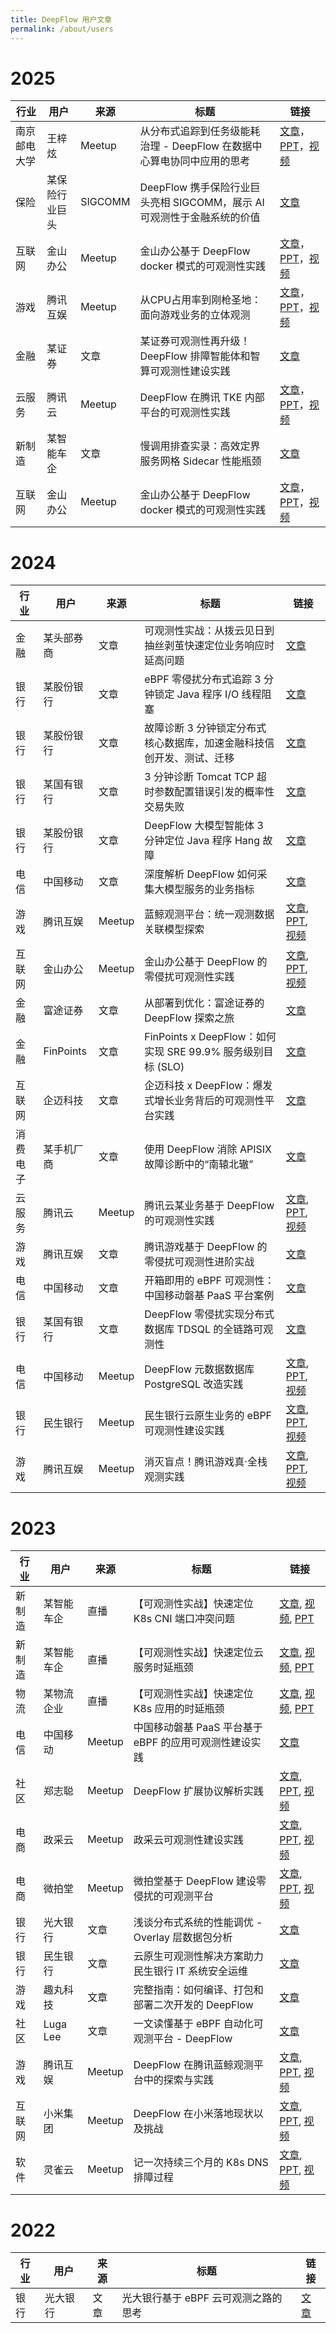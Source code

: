 ```yaml
---
title: DeepFlow 用户文章
permalink: /about/users
---
```


# 2025

| 行业   | 用户       | 来源   | 标题                                              | 链接                                                                                                                                                                                                                                                |
| ------ | ---------- | ------ | ------------------------------------------------- | --------------------------------------------------------------------------------------------------------------------------------------------------------------------------------------------------------------------------------------------------- |
| 南京邮电大学 | 王梓炫 | Meetup | 从分布式追踪到任务级能耗治理 - DeepFlow 在数据中心算电协同中应用的思考 | [文章](https://mp.weixin.qq.com/s/Xt_Je18hN6pC68ccX8SbGg)，[PPT](https://yunshan-guangzhou.oss-cn-beijing.aliyuncs.com/yunshan-ticket/pdf/0bb17fd490e0ea3880732a9d1b4815d5_20250923180407.pdf)，[视频](https://www.bilibili.com/video/BV11hJQzQEGN) |
| 保险    | 某保险行业巨头 | SIGCOMM | DeepFlow 携手保险行业巨头亮相 SIGCOMM，展示 AI 可观测性于金融系统的价值 | [文章](https://mp.weixin.qq.com/s/obJQnawnPJ-DJsq0bDJuEQ) |
| 互联网   | 金山办公   | Meetup | 金山办公基于 DeepFlow docker 模式的可观测性实践   | [文章](https://mp.weixin.qq.com/s/Pd1-lO9pjAKhofzmpuEBgw)，[PPT](https://yunshan-guangzhou.oss-cn-beijing.aliyuncs.com/yunshan-ticket/jpg/6815b7d64b37417156ca9f8bf1403705_20250702104904.pdf)，[视频](https://www.bilibili.com/video/BV1AogSz9E3o) |
| 游戏   | 腾讯互娱    | Meetup | 从CPU占用率到刚枪圣地：面向游戏业务的立体观测   | [文章](https://mp.weixin.qq.com/s/WviUEhBalThP1DeXYHuRrg)，[PPT](https://yunshan-guangzhou.oss-cn-beijing.aliyuncs.com/yunshan-ticket/pdf/7d477bb5b98ac8be5f9e528d52ea45df_20250702103746.pdf)，[视频](https://www.bilibili.com/video/BV1XEgDzBEN8) |
| 金融   | 某证券     | 文章 | 某证券可观测性再升级！DeepFlow 排障智能体和智算可观测性建设实践   | [文章](https://mp.weixin.qq.com/s/Fpy8NtsgnV-NWhd8havhuw) |
| 云服务 | 腾讯云     | Meetup | DeepFlow 在腾讯 TKE 内部平台的可观测性实践        | [文章](https://mp.weixin.qq.com/s/tsVObqnUBOQ-fE6uK6_oxA)，[PPT](https://yunshan-guangzhou.oss-cn-beijing.aliyuncs.com/yunshan-ticket/pdf/85bfdb75cf8v77d8b618bf2h90a769b4_20241217152025.pdf)，[视频](https://www.bilibili.com/video/BV1y2kEYkEf1) |
| 新制造 | 某智能车企 | 文章   | 慢调用排查实录：高效定界服务网格 Sidecar 性能瓶颈 | [文章](https://mp.weixin.qq.com/s/0QtKqQDuV1KjYYCPAP4sBQ)                                                                                                                                                                                           |
| 互联网 | 金山办公   | Meetup | 金山办公基于 DeepFlow docker 模式的可观测性实践   | [文章](https://mp.weixin.qq.com/s/Pd1-lO9pjAKhofzmpuEBgw)，[PPT](https://yunshan-guangzhou.oss-cn-beijing.aliyuncs.com/yunshan-ticket/jpg/6815b7d64b37417156ca9f8bf1403705_20250702104904.pdf)，[视频](https://www.bilibili.com/video/BV1AogSz9E3o) |

# 2024

| 行业     | 用户       | 来源   | 标题                                                                  | 链接                                                                                                                                                                                                                                                |
| -------- | ---------- | ------ | --------------------------------------------------------------------- | --------------------------------------------------------------------------------------------------------------------------------------------------------------------------------------------------------------------------------------------------- |
| 金融     | 某头部券商 | 文章   | 可观测性实战：从拨云见日到抽丝剥茧快速定位业务响应时延高问题          | [文章](https://mp.weixin.qq.com/s/4ZRfRlgHw2DWaSuFaHiJDg)                                                                                                                                                                                           |
| 银行     | 某股份银行 | 文章   | eBPF 零侵扰分布式追踪 3 分钟锁定 Java 程序 I/O 线程阻塞               | [文章](https://mp.weixin.qq.com/s/8998CkTGrvPwoad5wkqitA)                                                                                                                                                                                           |
| 银行     | 某股份银行 | 文章   | 故障诊断 3 分钟锁定分布式核心数据库，加速金融科技信创开发、测试、迁移 | [文章](https://mp.weixin.qq.com/s/VfoPeKp-iMeQJc2VMEAZtA)                                                                                                                                                                                           |
| 银行     | 某国有银行 | 文章   | 3 分钟诊断 Tomcat TCP 超时参数配置错误引发的概率性交易失败            | [文章](https://mp.weixin.qq.com/s/lao6SRU6xwo0ImEAqlNbfQ)                                                                                                                                                                                           |
| 银行     | 某股份银行 | 文章   | DeepFlow 大模型智能体 3 分钟定位 Java 程序 Hang 故障                  | [文章](https://mp.weixin.qq.com/s/1H3mqKRL0GBrE3qstfqKlQ)                                                                                                                                                                                           |
| 电信     | 中国移动   | 文章   | 深度解析 DeepFlow 如何采集大模型服务的业务指标                        | [文章](https://mp.weixin.qq.com/s/GjIKMIaDxbxNo75uhvTgAg)                                                                                                                                                                                           |
| 游戏     | 腾讯互娱   | Meetup | 蓝鲸观测平台：统一观测数据关联模型探索                                | [文章](https://mp.weixin.qq.com/s/-osVmY1V6yAycVx6d3CAMA), [PPT](https://yunshan-guangzhou.oss-cn-beijing.aliyuncs.com/yunshan-ticket/pdf/721e3ac62b51e6234eb10f03e7d41629_20240914102155.pdf), [视频](https://www.bilibili.com/video/BV1ZJ46eiE3S) |
| 互联网   | 金山办公   | Meetup | 金山办公基于 DeepFlow 的零侵扰可观测性实践                            | [文章](https://mp.weixin.qq.com/s/7M5BCzDDQ3NQmuieIeCqXw), [PPT](https://yunshan-guangzhou.oss-cn-beijing.aliyuncs.com/yunshan-ticket/pdf/3838d594c942dc4765a223573206e5b5_20240913152317.pdf), [视频](https://www.bilibili.com/video/BV1JV46e6ErU) |
| 金融     | 富途证券   | 文章   | 从部署到优化：富途证券的 DeepFlow 探索之旅                            | [文章](https://mp.weixin.qq.com/s/xFBiyTRrADUnCOMPwrTOQw)                                                                                                                                                                                           |
| 金融     | FinPoints  | 文章   | FinPoints x DeepFlow：如何实现 SRE 99.9% 服务级别目标 (SLO)           | [文章](https://mp.weixin.qq.com/s/WoGDcmT1ua3N3DXa11Bk4g)                                                                                                                                                                                           |
| 互联网   | 企迈科技   | 文章   | 企迈科技 x DeepFlow：爆发式增长业务背后的可观测性平台实践             | [文章](https://mp.weixin.qq.com/s/P2tMeAYCMns05zG8nfj6dg)                                                                                                                                                                                           |
| 消费电子 | 某手机厂商 | 文章   | 使用 DeepFlow 消除 APISIX 故障诊断中的“南辕北辙”                      | [文章](https://mp.weixin.qq.com/s/a-x_ce6VO-L1SaXs8PKoAg)                                                                                                                                                                                           |
| 云服务   | 腾讯云     | Meetup | 腾讯云某业务基于 DeepFlow 的可观测性实践                              | [文章](https://mp.weixin.qq.com/s/57e3dAvN9gYcwWGjt-BMbw), [PPT](https://yunshan-guangzhou.oss-cn-beijing.aliyuncs.com/yunshan-ticket/pdf/52a0ea94c84600ddc34c53e10e048420_20240802114858.pdf), [视频](https://www.bilibili.com/video/BV1q4421Z7ni) |
| 游戏     | 腾讯互娱   | 文章   | 腾讯游戏基于 DeepFlow 的零侵扰可观测性进阶实战                        | [文章](https://mp.weixin.qq.com/s/6v5jPLSMD1SZJITIKvHpWA)                                                                                                                                                                                           |
| 电信     | 中国移动   | 文章   | 开箱即用的 eBPF 可观测性：中国移动磐基 PaaS 平台案例                  | [文章](https://mp.weixin.qq.com/s/Byb_PJ7hlUAeTotAamgqRA)                                                                                                                                                                                           |
| 银行     | 某国有银行 | 文章   | DeepFlow 零侵扰实现分布式数据库 TDSQL 的全链路可观测性                | [文章](https://mp.weixin.qq.com/s/IJntZDqBpLOWP2-JGY6Hmw)                                                                                                                                                                                           |
| 电信     | 中国移动   | Meetup | DeepFlow 元数据数据库 PostgreSQL 改造实践                             | [文章](https://mp.weixin.qq.com/s/1_8939kNHZjqrABB9nlzBg), [PPT](https://yunshan-guangzhou.oss-cn-beijing.aliyuncs.com/yunshan-ticket/pdf/713b09f77232c733ff17d2e81955d9f6_20240802124302.pdf), [视频](https://www.bilibili.com/video/BV1tZ421N7zQ) |
| 银行     | 民生银行   | Meetup | 民生银行云原生业务的 eBPF 可观测性建设实践                            | [文章](https://mp.weixin.qq.com/s/9XctB-EPqOPSbK1YL2JzlQ), [PPT](https://yunshan-guangzhou.oss-cn-beijing.aliyuncs.com/yunshan-ticket/pdf/ebae4e2d4d0ea71c28228c5e0dbb8f23_20231225162831.pdf), [视频](https://www.bilibili.com/video/BV1ag4y1C7DD) |
| 游戏     | 腾讯互娱   | Meetup | 消灭盲点！腾讯游戏真·全栈观测实践                                     | [文章](https://mp.weixin.qq.com/s/vzRebv7TMrrRi8TUV9qj5A), [PPT](http://yunshan-guangzhou.oss-cn-beijing.aliyuncs.com/yunshan-ticket/pdf/580f8117457f0e2bbc2f3818f7d42300_20231225162841.pdf), [视频](https://www.bilibili.com/video/BV1ku4y1K7PF)  |

# 2023

| 行业   | 用户       | 来源   | 标题                                                   | 链接                                                                                                                                                                                                                                               |
| ------ | ---------- | ------ | ------------------------------------------------------ | -------------------------------------------------------------------------------------------------------------------------------------------------------------------------------------------------------------------------------------------------- |
| 新制造 | 某智能车企 | 直播   | 【可观测性实战】快速定位 K8s CNI 端口冲突问题          | [文章](https://mp.weixin.qq.com/s/Nb0FNSnYPkHC68Adv8QaRw), [视频](https://www.bilibili.com/video/BV1VX4y177pG), [PPT](http://yunshan-guangzhou.oss-cn-beijing.aliyuncs.com/yunshan-ticket/pdf/a7570a4b46c4796f07572f3b7af00ddd_20230815170039.pdf) |
| 新制造 | 某智能车企 | 直播   | 【可观测性实战】快速定位云服务时延瓶颈                 | [文章](https://mp.weixin.qq.com/s/Ex7o_n4dhZ4VgkPFYGCVFQ), [视频](https://www.bilibili.com/video/BV1VX4y177pG), [PPT](http://yunshan-guangzhou.oss-cn-beijing.aliyuncs.com/yunshan-ticket/pdf/a7570a4b46c4796f07572f3b7af00ddd_20230815170039.pdf) |
| 物流   | 某物流企业 | 直播   | 【可观测性实战】快速定位 K8s 应用的时延瓶颈            | [文章](https://mp.weixin.qq.com/s/fzjbR8rlIOLd1eH0XDvM_w), [视频](https://www.bilibili.com/video/BV1VX4y177pG), [PPT](http://yunshan-guangzhou.oss-cn-beijing.aliyuncs.com/yunshan-ticket/pdf/a7570a4b46c4796f07572f3b7af00ddd_20230815170039.pdf) |
| 电信   | 中国移动   | Meetup | 中国移动磐基 PaaS 平台基于 eBPF 的应用可观测性建设实践 | [文章](https://mp.weixin.qq.com/s/ACS4AXFUk0uCXAsVTBi2SQ)                                                                                                                                                                                          |
| 社区   | 郑志聪     | Meetup | DeepFlow 扩展协议解析实践                              | [文章](https://mp.weixin.qq.com/s/GvUwamT-1VYHZQW34JBdow), [PPT](http://yunshan-guangzhou.oss-cn-beijing.aliyuncs.com/yunshan-ticket/pdf/50259d1f763207ff241a31b17231b871_20231201173751.pdf), [视频](https://www.bilibili.com/video/BV1pc411q7WH) |
| 电商   | 政采云     | Meetup | 政采云可观测性建设实践                                 | [文章](https://mp.weixin.qq.com/s/P_r1LQ3HerYNBYPZPClc2g), [PPT](http://yunshan-guangzhou.oss-cn-beijing.aliyuncs.com/yunshan-ticket/pdf/7698944121a1ce331c35428be49c2975_20230921103323.pdf), [视频](https://www.bilibili.com/video/BV1Sw411e7zC) |
| 电商   | 微拍堂     | Meetup | 微拍堂基于 DeepFlow 建设零侵扰的可观测平台             | [文章](https://mp.weixin.qq.com/s/P1tsmFW_9poIScxXCdOlLg), [PPT](http://yunshan-guangzhou.oss-cn-beijing.aliyuncs.com/yunshan-ticket/pdf/ab5c0568c000db0d0669c8c6a59c3551_20230921103335.pdf), [视频](https://www.bilibili.com/video/BV1zH4y1S7zG) |
| 银行   | 光大银行   | 文章   | 浅谈分布式系统的性能调优 - Overlay 层数据包分析        | [文章](https://mp.weixin.qq.com/s/aXwH6IIjCwZYHHqtqP2NSQ)                                                                                                                                                                                          |
| 银行   | 民生银行   | 文章   | 云原生可观测性解决方案助力民生银行 IT 系统安全运维     | [文章](https://mp.weixin.qq.com/s/rcCSDZfauhDdRD32hf5oxw)                                                                                                                                                                                          |
| 游戏   | 趣丸科技   | 文章   | 完整指南：如何编译、打包和部署二次开发的 DeepFlow      | [文章](https://mp.weixin.qq.com/s/-jWYq2rTRaTueuN0sAb3lA)                                                                                                                                                                                          |
| 社区   | Luga Lee   | 文章   | 一文读懂基于 eBPF 自动化可观测平台 - DeepFlow          | [文章](https://mp.weixin.qq.com/s/vkHsvoxJ6Ep-githtJAv7g)                                                                                                                                                                                          |
| 游戏   | 腾讯互娱   | Meetup | DeepFlow 在腾讯蓝鲸观测平台中的探索与实践              | [文章](https://www.infoq.cn/article/raua40qhu5ejhmqb0mf3), [PPT](http://yunshan-guangzhou.oss-cn-beijing.aliyuncs.com/yunshan-ticket/pdf/1de79730a61f2f03dce9890862733cf4_20231031154518.pdf), [视频](https://www.bilibili.com/video/BV1o14y1S7iy) |
| 互联网 | 小米集团   | Meetup | DeepFlow 在小米落地现状以及挑战                        | [文章](https://mp.weixin.qq.com/s/0WMIdy1SoTYRTkU2e-PprQ), [PPT](http://yunshan-guangzhou.oss-cn-beijing.aliyuncs.com/yunshan-ticket/pdf/a1ee4bcf5678dbd276353f4b59f4aeff_20231031154555.pdf), [视频](https://www.bilibili.com/video/BV12u411h7bn) |
| 软件   | 灵雀云     | Meetup | 记一次持续三个月的 K8s DNS 排障过程                    | [文章](https://mp.weixin.qq.com/s/dDfckiTaALmFYHL6Tes_SA), [PPT](http://yunshan-guangzhou.oss-cn-beijing.aliyuncs.com/yunshan-ticket/pdf/ff69a942735788d654ba3b7d5acc24c6_20231031154454.pdf), [视频](https://www.bilibili.com/video/BV13X4y147UN) |

# 2022

| 行业 | 用户     | 来源 | 标题                                 | 链接                                                      |
| ---- | -------- | ---- | ------------------------------------ | --------------------------------------------------------- |
| 银行 | 光大银行 | 文章 | 光大银行基于 eBPF 云可观测之路的思考 | [文章](https://mp.weixin.qq.com/s/7GVplyh_pspcJ7c9qmfyOg) |
